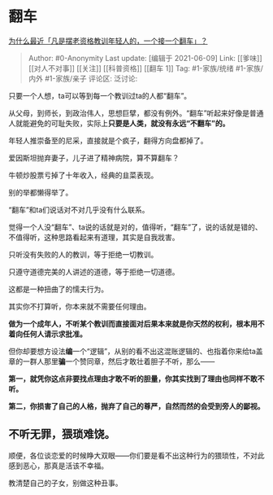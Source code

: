 # 翻车
[为什么最近「凡是摆老资格教训年轻人的，一个接一个翻车」？](https://www.zhihu.com/question/462610587/answer/1923934010)

> Author: #0-Anonymity
> Last update: [编辑于 2021-06-09]
> Link: [[爹味]] [[对人不对事]] [[关注]] [[科普资格]] [[翻车 1]]
> Tag: #1-家族/统绪 #1-家族/内外 #1-家族/亲子
> 评论区:
> 泛讨论:

只要一个人想，ta可以等到每一个教训过ta的人都“翻车”。

从父母，到师长，到政治伟人，思想巨擘，都没有例外。“翻车”听起来好像是普通人就能避免的可耻失败，实际上**只要是人类，就没有永远“不翻车”的。**

年轻人推崇备至的尼采，直接就是个疯子，翻得方向盘都掉了。

爱因斯坦抛弃妻子，儿子进了精神病院，算不算翻车？

牛顿炒股票亏掉了十年收入，经典的韭菜表现。

别的举都懒得举了。

“翻车”和ta们说话对不对几乎没有什么联系。

觉得一个人没“翻车”、ta说的话就是对的，值得听，“翻车”了，说的话就是错的、不值得听，这种思路看起来有道理，其实是自我戕害。

只听没有失败的人的教训，等于拒绝一切教训。

只遵守道德完美的人讲述的道德，等于拒绝一切道德。

这都是一种扭曲了的懦夫行为。

其实你不打算听，你本来就不需要任何理由。

**做为一个成年人，不听某个教训而直接面对后果本来就是你天然的权利，根本用不着向任何人请示求批准。**

但你却要想方设法**编**一个“逻辑”，从别的看不出这混账逻辑的、也指着你来给ta盖章的一群人那里**骗**一个赞同章，然后才敢壮着胆子不听，那么——

**第一，就凭你这点非要找点理由才敢不听的胆量，你其实找到了理由也同样不敢不听。**

**第二，你损害了自己的人格，抛弃了自己的尊严，自然而然的会受到旁人的鄙视。**

## 不听无罪，**猥琐难饶**。

顺便，各位谈恋爱的时候睁大双眼——你们要是看不出这种行为的猥琐性，不对此感到恶心，那真是活该不幸福。

教清楚自己的子女，别做这种丑事。
